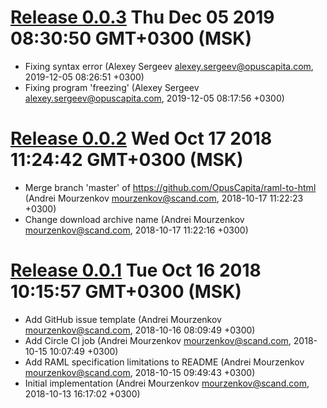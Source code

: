 
[Release 0.0.3](https://github.com/OpusCapita/raml-to-html/releases/tag/v0.0.3) Thu Dec 05 2019 08:30:50 GMT+0300 (MSK)
=======================================================

- Fixing syntax error (Alexey Sergeev alexey.sergeev@opuscapita.com, 2019-12-05 08:26:51 +0300)
- Fixing program 'freezing' (Alexey Sergeev alexey.sergeev@opuscapita.com, 2019-12-05 08:17:56 +0300)

[Release 0.0.2](https://github.com/OpusCapita/raml-to-html/releases/tag/v0.0.2) Wed Oct 17 2018 11:24:42 GMT+0300 (MSK)
=======================================================

- Merge branch 'master' of https://github.com/OpusCapita/raml-to-html (Andrei Mourzenkov mourzenkov@scand.com, 2018-10-17 11:22:23 +0300)
- Change download archive name (Andrei Mourzenkov mourzenkov@scand.com, 2018-10-17 11:22:16 +0300)

[Release 0.0.1](https://github.com/OpusCapita/raml-to-html/releases/tag/v0.0.1) Tue Oct 16 2018 10:15:57 GMT+0300 (MSK)
=======================================================

- Add GitHub issue template (Andrei Mourzenkov mourzenkov@scand.com, 2018-10-16 08:09:49 +0300)
- Add Circle CI job (Andrei Mourzenkov mourzenkov@scand.com, 2018-10-15 10:07:49 +0300)
- Add RAML specification limitations to README (Andrei Mourzenkov mourzenkov@scand.com, 2018-10-15 09:49:43 +0300)
- Initial implementation (Andrei Mourzenkov mourzenkov@scand.com, 2018-10-13 16:17:02 +0300)
